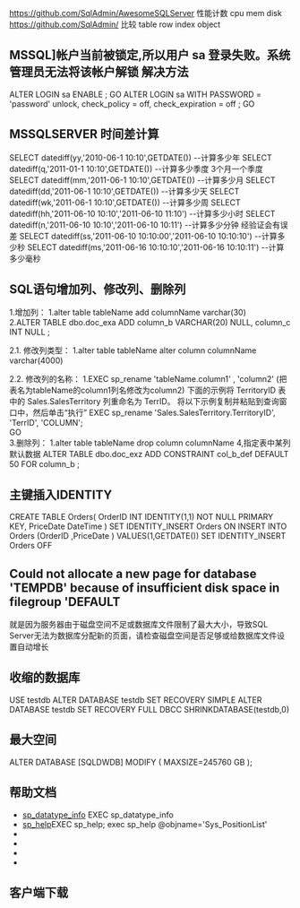 
https://github.com/SqlAdmin/AwesomeSQLServer 性能计数  cpu mem disk
https://github.com/SqlAdmin/  比较 table row index object


## MSSQL]帐户当前被锁定,所以用户 sa 登录失败。系统管理员无法将该帐户解锁 解决方法
ALTER LOGIN sa ENABLE ;
GO
ALTER LOGIN sa WITH PASSWORD = 'password' unlock, check_policy = off,
check_expiration = off ;
GO

##  MSSQLSERVER 时间差计算
SELECT datediff(yy,'2010-06-1 10:10',GETDATE()) --计算多少年
SELECT datediff(q,'2011-01-1 10:10',GETDATE())  --计算多少季度 3个月一个季度
SELECT datediff(mm,'2011-06-1 10:10',GETDATE()) --计算多少月
SELECT datediff(dd,'2011-06-1 10:10',GETDATE()) --计算多少天
SELECT datediff(wk,'2011-06-1 10:10',GETDATE()) --计算多少周
SELECT datediff(hh,'2011-06-10 10:10','2011-06-10 11:10') --计算多少小时
SELECT datediff(n,'2011-06-10 10:10','2011-06-10 10:11') --计算多少分钟 经验证会有误差
SELECT datediff(ss,'2011-06-10 10:10:00','2011-06-10 10:10:10') --计算多少秒
SELECT datediff(ms,'2011-06-16 10:10:10','2011-06-16 10:10:11') --计算多少毫秒

## SQL语句增加列、修改列、删除列 

1.增加列：
1.alter table tableName add columnName varchar(30)  
2.ALTER TABLE dbo.doc_exa ADD column_b VARCHAR(20) NULL, column_c INT NULL ;

2.1. 修改列类型：
1.alter table tableName alter column columnName varchar(4000)  

2.2. 修改列的名称：
1.EXEC  sp_rename   'tableName.column1' , 'column2'  (把表名为tableName的column1列名修改为column2)
下面的示例将 TerritoryID 表中的 Sales.SalesTerritory 列重命名为 TerrID。 将以下示例复制并粘贴到查询窗口中，然后单击“执行” 
EXEC sp_rename 'Sales.SalesTerritory.TerritoryID', 'TerrID', 'COLUMN';  
GO  
3.删除列： 1.alter table tableName drop column columnName
4,指定表中某列默认数据
ALTER TABLE dbo.doc_exz ADD CONSTRAINT col_b_def DEFAULT 50 FOR column_b ;
## 主键插入IDENTITY
CREATE TABLE Orders(
OrderID    INT IDENTITY(1,1) NOT NULL PRIMARY KEY,
PriceDate DateTime
)
SET IDENTITY_INSERT Orders ON
INSERT INTO Orders (OrderID ,PriceDate ) VALUES(1,GETDATE())
SET IDENTITY_INSERT Orders OFF




## Could not allocate a new page for database 'TEMPDB' because of insufficient disk space in filegroup 'DEFAULT
就是因为服务器由于磁盘空间不足或数据库文件限制了最大大小，导致SQL Server无法为数据库分配新的页面，请检查磁盘空间是否足够或给数据库文件设置自动增长




## 收缩的数据库
USE testdb
ALTER DATABASE testdb SET RECOVERY SIMPLE
ALTER DATABASE testdb SET RECOVERY FULL
DBCC SHRINKDATABASE(testdb,0)

## 最大空间
ALTER DATABASE [SQLDWDB] MODIFY ( MAXSIZE=245760 GB );
## 帮助文档
- [sp_datatype_info](https://docs.microsoft.com/zh-cn/sql/relational-databases/system-stored-procedures/sp-datatype-info-transact-sql?view=sql-server-ver15#examples)  EXEC sp_datatype_info
- [sp_help]()EXEC sp_help;    exec sp_help @objname='Sys_PositionList'
- []()
- []()
- []()
- []()
## 客户端下载
[](https://download.microsoft.com/download/f/e/b/feb0e6be-21ce-4f98-abee-d74065e32d0a/SSMS-Setup-CHS.exe)
